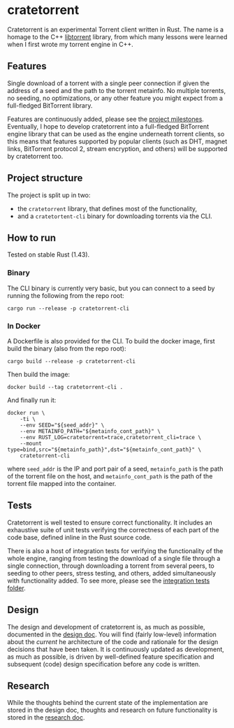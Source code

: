 # cratetorrent

Cratetorrent is an experimental Torrent client written in Rust. The name is a
homage to the C++ [libtorrent](https://github.com/arvidn/libtorrent) library,
from which many lessons were learned when I first wrote my torrent engine in
C++.


## Features

Single download of a torrent with a single peer connection if given the address of
a seed and the path to the torrent metainfo. No multiple torrents, no seeding,
no optimizations, or any other feature you might expect from a full-fledged
BitTorrent library.

Features are continuously added, please see the [project
milestones](https://github.com/mandreyel/cratetorrent/issues/26).  Eventually, I
hope to develop cratetorrent into a full-fledged BitTorrent engine library that
can be used as the engine underneath torrent clients, so this means that
features supported by popular clients (such as DHT, magnet links, BitTorrent
protocol 2, stream encryption, and others) will be supported by cratetorrent
too.


## Project structure

The project is split up in two:
- the `cratetorrent` library, that defines most of the functionality,
- and a `cratetortent-cli` binary for downloading torrents via the CLI.


## How to run

Tested on stable Rust (1.43).

### Binary

The CLI binary is currently very basic, but you can connect to a seed by
running the following from the repo root:
```
cargo run --release -p cratetorrent-cli
```

### In Docker

A Dockerfile is also provided for the CLI. To build the docker image, first
  build the binary (also from the repo root):
```
cargo build --release -p cratetorrent-cli
```
Then build the image:
```
docker build --tag cratetorrent-cli .
```
And finally run it:
```
docker run \
    -ti \
    --env SEED="${seed_addr}" \
    --env METAINFO_PATH="${metainfo_cont_path}" \
    --env RUST_LOG=cratetorrent=trace,cratetorrent_cli=trace \
    --mount type=bind,src="${metainfo_path}",dst="${metainfo_cont_path}" \
    cratetorrent-cli
```
where `seed_addr` is the IP and port pair of a seed, `metainfo_path` is the path
of the torrent file on the host, and `metainfo_cont_path` is the
path of the torrent file mapped into the container.


## Tests

Cratetorrent is well tested to ensure correct functionality. It includes an
exhaustive suite of unit tests verifying the correctness of each part of the
code base, defined inline in the Rust source code.

There is also a host of integration tests for verifying the functionality of the
whole engine, ranging from testing the download of a single file through a
single connection, through downloading a torrent from several peers, to seeding
to other peers, stress testing, and others, added simultaneously with
functionality added. To see more, please see the [integration tests
folder](tests).


## Design

The design and development of cratetorrent is, as much as possible, documented
in the [design doc](DESIGN.md). You will find (fairly low-level) information
about the _current_ he architecture of the code and rationale for the design
decisions that have been taken. It is continuously updated as development, as
much as possible, is driven by well-defined feature specification and subsequent
(code) design specification before any code is written.


## Research

While the thoughts behind the current state of the implementation are stored
in the design doc, thoughts and research on future functionality is stored in
the [research doc](RESEARCH.md).
